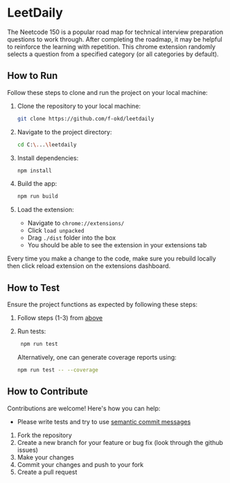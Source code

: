 # LeetDaily

The Neetcode 150 is a popular road map for technical interview preparation questions to work through. After completing the roadmap, it may be helpful to reinforce the learning with repetition. This chrome extension randomly selects a question from a specified category (or all categories by default).

## How to Run

Follow these steps to clone and run the project on your local machine:

1. Clone the repository to your local machine:

   ```bash
   git clone https://github.com/f-okd/leetdaily
   ```

2. Navigate to the project directory:

   ```bash
   cd C:\...\leetdaily
   ```

3. Install dependencies:

   ```bash
   npm install
   ```

4. Build the app:
   ```bash
   npm run build
   ```
5. Load the extension:
   - Navigate to `chrome://extensions/`
   - Click `load unpacked`
   - Drag `./dist` folder into the box 
   - You should be able to see the extension in your extensions tab
  
Every time you make a change to the code, make sure you rebuild locally then click reload extension on the extensions dashboard.

## How to Test

Ensure the project functions as expected by following these steps:

1. Follow steps (1-3) from [above](#how-to-run)
2. Run tests:
   ```bash
    npm run test
   ```
   Alternatively, one can generate coverage reports using:

   ```bash
   npm run test -- --coverage
   ```

## How to Contribute

Contributions are welcome! Here's how you can help:

- Please write tests and try to use [semantic commit messages](https://gist.github.com/joshbuchea/6f47e86d2510bce28f8e7f42ae84c716)
  
1. Fork the repository
2. Create a new branch for your feature or bug fix (look through the github issues)
3. Make your changes
4. Commit your changes and push to your fork
5. Create a pull request
